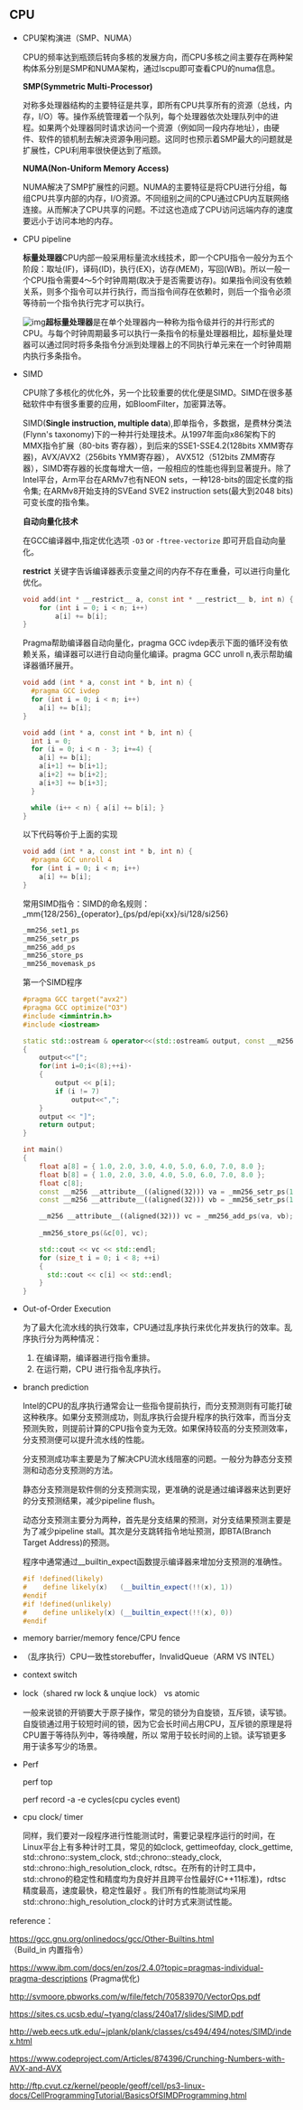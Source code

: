 ## CPU

* CPU架构演进（SMP、NUMA）

  CPU的频率达到瓶颈后转向多核的发展方向，而CPU多核之间主要存在两种架构体系分别是SMP和NUMA架构，通过lscpu即可查看CPU的numa信息。

  **SMP(Symmetric Multi-Processor)**

  对称多处理器结构的主要特征是共享，即所有CPU共享所有的资源（总线，内存，I/O）等。操作系统管理着一个队列，每个处理器依次处理队列中的进程。如果两个处理器同时请求访问一个资源（例如同一段内存地址），由硬件、软件的锁机制去解决资源争用问题。这同时也预示着SMP最大的问题就是扩展性，CPU利用率很快便达到了瓶颈。

  **NUMA(Non-Uniform Memory Access)**

  NUMA解决了SMP扩展性的问题。NUMA的主要特征是将CPU进行分组，每组CPU共享内部的内存，I/O资源。不同组别之间的CPU通过CPU内互联网络连接。从而解决了CPU共享的问题。不过这也造成了CPU访问远端内存的速度要远小于访问本地的内存。



* CPU pipeline

  **标量处理器**CPU内部一般采用标量流水线技术，即一个CPU指令一般分为五个阶段：取址(IF)，译码(ID)，执行(EX)，访存(MEM)，写回(WB)。所以一般一个CPU指令需要4～5个时钟周期(取决于是否需要访存)。如果指令间没有依赖关系，则多个指令可以并行执行，而当指令间存在依赖时，则后一个指令必须等待前一个指令执行完才可以执行。

  ![img](./pic/1.png)**超标量处理器**是在单个处理器内一种称为指令级并行的并行形式的CPU。与每个时钟周期最多可以执行一条指令的标量处理器相比，超标量处理器可以通过同时将多条指令分派到处理器上的不同执行单元来在一个时钟周期内执行多条指令。

  

* SIMD

  CPU除了多核化的优化外，另一个比较重要的优化便是SIMD。SIMD在很多基础软件中有很多重要的应用，如BloomFilter，加密算法等。

  SIMD(**Single instruction, multiple data**),即单指令，多数据，是费林分类法(Flynn's taxonomy)下的一种并行处理技术。从1997年面向x86架构下的MMX指令扩展（80-bits 寄存器），到后来的SSE1-SSE4.2(128bits XMM寄存器)，AVX/AVX2（256bits YMM寄存器）， AVX512（512bits ZMM寄存器），SIMD寄存器的长度每增大一倍，一般相应的性能也得到显著提升。除了Intel平台，Arm平台在ARMv7也有NEON sets，一种128-bits的固定长度的指令集; 在ARMv8开始支持的SVEand SVE2 instruction sets(最大到2048 bits)可变长度的指令集。

  **自动向量化技术**

  在GCC编译器中,指定优化选项 `-O3` or `-ftree-vectorize` 即可开启自动向量化。

  __restrict__ 关键字告诉编译器表示变量之间的内存不存在重叠，可以进行向量化优化。

  ```c++
  void add(int * __restrict__ a, const int * __restrict__ b, int n) {
      for (int i = 0; i < n; i++)
          a[i] += b[i];
  }
  ```

  Pragma帮助编译器自动向量化，pragma GCC ivdep表示下面的循环没有依赖关系，编译器可以进行自动向量化编译。pragma GCC unroll n,表示帮助编译器循环展开。

  ```c++
  void add (int * a, const int * b, int n) {
    #pragma GCC ivdep
    for (int i = 0; i < n; i++)
      a[i] += b[i]; 
  }
  ```

  ```c++
  void add (int * a, const int * b, int n) {
    int i = 0;
    for (i = 0; i < n - 3; i+=4) {
      a[i] += b[i];
      a[i+1] += b[i+1];
      a[i+2] += b[i+2];
      a[i+3] += b[i+3];
    }
  
    while (i++ < n) { a[i] += b[i]; }
  }
  ```

  以下代码等价于上面的实现

  ```c++
  void add (int * a, const int * b, int n) {
    #pragma GCC unroll 4
    for (int i = 0; i < n; i++)
      a[i] += b[i]; 
  }
  ```

  常用SIMD指令：SIMD的命名规则：_mm{128/256}\_{operator}\_{ps/pd/epi{xx}/si/128/si256}

  ```c++
  _mm256_set1_ps
  _mm256_setr_ps
  _mm256_add_ps
  _mm256_store_ps
  _mm256_movemask_ps
  ```

  第一个SIMD程序

  ```c++
  #pragma GCC target("avx2")
  #pragma GCC optimize("O3")
  #include <immintrin.h>
  #include <iostream>
  
  static std::ostream & operator<<(std::ostream& output, const __m256 & p)
  {
      output<<"[";
      for(int i=0;i<(8);++i)⋅
      {
          output << p[i];
          if (i != 7)
              output<<",";
      }
      output << "]";
      return output;
  }
  
  int main()
  {
      float a[8] = { 1.0, 2.0, 3.0, 4.0, 5.0, 6.0, 7.0, 8.0 };
      float b[8] = { 1.0, 2.0, 3.0, 4.0, 5.0, 6.0, 7.0, 8.0 };
      float c[8];
      const __m256 __attribute__((aligned(32))) va = _mm256_setr_ps(1.0, 2.0, 3.0, 4.0, 5.0, 6.0, 7.0, 8.0);
      const __m256 __attribute__((aligned(32))) vb = _mm256_setr_ps(1.0, 2.0, 3.0, 4.0, 5.0, 6.0, 7.0, 8.0);
  
      __m256 __attribute__((aligned(32))) vc = _mm256_add_ps(va, vb);
      
      _mm256_store_ps(&c[0], vc);
  
      std::cout << vc << std::endl;
      for (size_t i = 0; i < 8; ++i)
      {
      	std::cout << c[i] << std::endl;
      }
  }
  ```

  

* Out-of-Order Execution

  为了最大化流水线的执行效率，CPU通过乱序执行来优化并发执行的效率。乱序执行分为两种情况：

  1. 在编译期，编译器进行指令重排。
  2. 在运行期，CPU 进行指令乱序执行。

* branch prediction

  Intel的CPU的乱序执行通常会让一些指令提前执行，而分支预测则有可能打破这种秩序。如果分支预测成功，则乱序执行会提升程序的执行效率，而当分支预测失败，则提前计算的CPU指令变为无效。如果保持较高的分支预测效率，分支预测便可以提升流水线的性能。

  分支预测成功率主要是为了解决CPU流水线阻塞的问题。一般分为静态分支预测和动态分支预测的方法。

  静态分支预测是软件侧的分支预测实现，更准确的说是通过编译器来达到更好的分支预测结果，减少pipeline flush。

  动态分支预测主要分为两种，首先是分支结果的预测，对分支结果预测主要是为了减少pipeline stall。其次是分支跳转指令地址预测，即BTA(Branch Target Address)的预测。

  

  程序中通常通过__builtin_expect函数提示编译器来增加分支预测的准确性。

  ```c++
  #if !defined(likely)
  #    define likely(x)   (__builtin_expect(!!(x), 1))
  #endif
  #if !defined(unlikely)
  #    define unlikely(x) (__builtin_expect(!!(x), 0))
  #endif
  ```

  

* memory barrier/memory fence/CPU fence
* （乱序执行）CPU一致性storebuffer，InvalidQueue（ARM VS INTEL）

* context switch

* lock（shared rw lock & unqiue lock） vs atomic

  一般来说锁的开销要大于原子操作，常见的锁分为自旋锁，互斥锁，读写锁。自旋锁通过用于较短时间的锁，因为它会长时间占用CPU，互斥锁的原理是将CPU置于等待队列中，等待唤醒，所以 常用于较长时间的上锁。读写锁更多用于读多写少的场景。

* Perf

  perf top

  perf record -a -e cycles(cpu cycles event)



* cpu clock/ timer

  同样，我们要对一段程序进行性能测试时，需要记录程序运行的时间，在Linux平台上有多种计时工具，常见的如clock, gettimeofday, clock_gettime, std::chrono::system_clock, std:;chrono::steady_clock, std::chrono::high_resolution_clock, rdtsc。在所有的计时工具中，std::chrono的稳定性和精度均为良好并且跨平台性最好(C++11标准)，rdtsc精度最高，速度最快，稳定性最好 。我们所有的性能测试均采用std::chrono::high_resolution_clock的计时方式来测试性能。













reference：

https://gcc.gnu.org/onlinedocs/gcc/Other-Builtins.html （Build_in 内置指令）

https://www.ibm.com/docs/en/zos/2.4.0?topic=pragmas-individual-pragma-descriptions (Pragma优化)

http://svmoore.pbworks.com/w/file/fetch/70583970/VectorOps.pdf

https://sites.cs.ucsb.edu/~tyang/class/240a17/slides/SIMD.pdf

http://web.eecs.utk.edu/~jplank/plank/classes/cs494/494/notes/SIMD/index.html

https://www.codeproject.com/Articles/874396/Crunching-Numbers-with-AVX-and-AVX

http://ftp.cvut.cz/kernel/people/geoff/cell/ps3-linux-docs/CellProgrammingTutorial/BasicsOfSIMDProgramming.html
